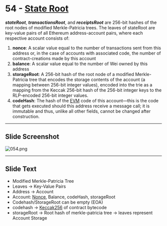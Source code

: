 # 54 - [State Root](State%20Root.md)

**_stateRoot_**, **_transactionsRoot_**, and **_receiptsRoot_** are 256-bit hashes of the root nodes of modified Merkle-Patricia trees. The leaves of stateRoot are key-value pairs of all Ethereum address-account pairs, where each respective account consists of:

1. **nonce**: A scalar value equal to the number of transactions sent from this address or, in the case of accounts with associated code, the number of contract-creations made by this account
2. **balance**: A scalar value equal to the number of Wei owned by this address
3. **storageRoot**: A 256-bit hash of the root node of a modified Merkle-Patricia tree that encodes the storage contents of the account (a mapping between 256-bit integer values), encoded into the trie as a mapping from the Keccak 256-bit hash of the 256-bit integer keys to the RLP-encoded 256-bit integer values.
4. **codeHash**: The hash of the [EVM](EVM.md) code of this account—this is the code that gets executed should this address receive a message call; it is immutable and thus, unlike all other fields, cannot be changed after construction.

___
## Slide Screenshot
![054.png](../../images/ethereum101/054.png)
___
## Slide Text
- Modified Merkle-Patricia Tree
- Leaves -> Key-Value Pairs
- Address -> Account
- Account: [Nonce](Nonce.md), Balance, codeHash, storageRoot
- Codehash/StorageRoot can be empty (EOA)
- codehash -> [Keccak256](Keccak256.md) of contract bytecode
- storageRoot -> Root hash of merkle-patricia tree -> leaves represent Account Storage 

